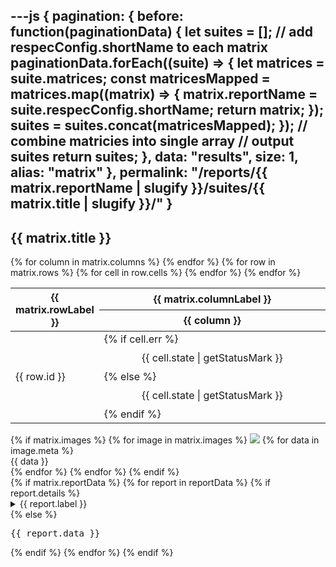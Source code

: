 ---js
{
  pagination: {
    before: function(paginationData) {
      let suites = [];
      // add respecConfig.shortName to each matrix
      paginationData.forEach((suite) => {
        let matrices = suite.matrices;
        const matricesMapped = matrices.map((matrix) => {
          matrix.reportName = suite.respecConfig.shortName;
          return matrix;
        });
        suites = suites.concat(matricesMapped);
      });
      // combine matricies into single array
      // output suites
      return suites;
    },
    data: "results",
    size: 1,
    alias: "matrix"
  },
  permalink: "/reports/{{ matrix.reportName | slugify }}/suites/{{ matrix.title | slugify }}/"
}
---
<section id="{{ matrix.title }}">
  <h2>{{ matrix.title }}</h2>
  <div>
    <table class="ui celled structured table">
      <thead>
        <tr>
          <th rowspan="2" width="20%">{{ matrix.rowLabel }}</th>
          <th class="center aligned" colspan={{ matrix.columns.length }} >{{ matrix.columnLabel }}</th>
        </tr>
        <tr>
        {% for column in matrix.columns %}
          <th>{{ column }}</th>
        {% endfor %}
        </tr>
      </thead>
      <tbody>
      {% for row in matrix.rows %}
        <tr>
          <!--This is the name of the test-->
          <td>{{ row.id }}</td>
          <!--These contain if the test passed, failed, or was skipped-->
          {% for cell in row.cells %}
            <td class="{{ cell.state | getStatusColors }} {{ cell.optional | getOptional }}">
              {% if cell.err %}
              <div 
                data-tooltip="{{ cell.err.message }}"
                style="
                  width: 100%;
                  display: flex;
                  min-height: 40px;
                  align-items: center;
                  justify-content: center;
                "
              >
                <div>{{ cell.state | getStatusMark }}</div>
              </div>
              {% else %}
              <div 
                style="
                  width: 100%;
                  display: flex;
                  min-height: 40px;
                  align-items: center;
                  justify-content: center;
                "
              >
                <div>{{ cell.state | getStatusMark }}</div>
              </div>
              {% endif %}
            </td>
          {% endfor %}
        </tr>
      {% endfor %}
      </tbody>
    </table>
  </div>
  <div>
    <div>
      <div>
      {% if matrix.images %}
        {% for image in matrix.images %}
          <img src={{ image.src }} />
          {% for data in image.meta %}
            <div>
              {{ data }}
            </div>
          {% endfor %}
        {% endfor %}
      {% endif %}
      </div>
      <div>
      {% if matrix.reportData %}
        {% for report in reportData %}
          {% if report.details %}
            <details>
              <summary>{{ report.label }}</summary>
              <pre>{{ report.data }}</pre>
            </details>
          {% else %}
            <pre>{{ report.data }}</pre>
          {% endif %}
        {% endfor %}
      {% endif %}
      </div>
    </div>
  </div>
</section>
